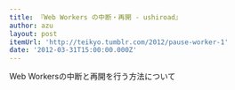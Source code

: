 ```yaml
---
title: 『Web Workers の中断・再開 - ushiroad』
author: azu
layout: post
itemUrl: 'http://teikyo.tumblr.com/2012/pause-worker-1'
date: '2012-03-31T15:00:00.000Z'
---
```

Web Workersの中断と再開を行う方法について
